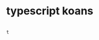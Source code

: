 # typescript koans
                                                                                               t 
